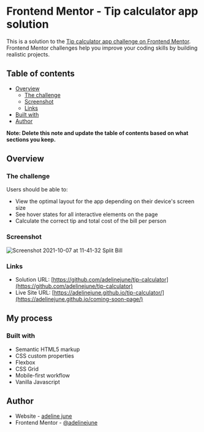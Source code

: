 # Frontend Mentor - Tip calculator app solution

This is a solution to the [Tip calculator app challenge on Frontend Mentor](https://www.frontendmentor.io/challenges/tip-calculator-app-ugJNGbJUX). Frontend Mentor challenges help you improve your coding skills by building realistic projects.

## Table of contents

- [Overview](#overview)
  - [The challenge](#the-challenge)
  - [Screenshot](#screenshot)
  - [Links](#links)
- [Built with](#built-with)
- [Author](#author)

**Note: Delete this note and update the table of contents based on what sections you keep.**

## Overview

### The challenge

Users should be able to:

- View the optimal layout for the app depending on their device's screen size
- See hover states for all interactive elements on the page
- Calculate the correct tip and total cost of the bill per person

### Screenshot

![Screenshot 2021-10-07 at 11-41-32 Split Bill](https://user-images.githubusercontent.com/75600902/136316967-f22fabc5-7318-45c9-bf8a-859a7bb77a8d.png)

### Links

- Solution URL: [https://github.com/adelinejune/tip-calculator](https://github.com/adelinejune/tip-calculator)
- Live Site URL: [https://adelinejune.github.io/tip-calculator/](https://adelinejune.github.io/coming-soon-page/)

## My process

### Built with

- Semantic HTML5 markup
- CSS custom properties
- Flexbox
- CSS Grid
- Mobile-first workflow
- Vanilla Javascript

## Author

- Website - [adeline june](https://github.com/adelinejune)
- Frontend Mentor - [@adelinejune](https://www.frontendmentor.io/profile/adelinejune)
